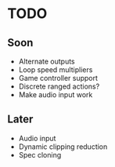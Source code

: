 # TODO

## Soon

- Alternate outputs
- Loop speed multipliers
- Game controller support
- Discrete ranged actions?
- Make audio input work

## Later

- Audio input
- Dynamic clipping reduction
- Spec cloning
